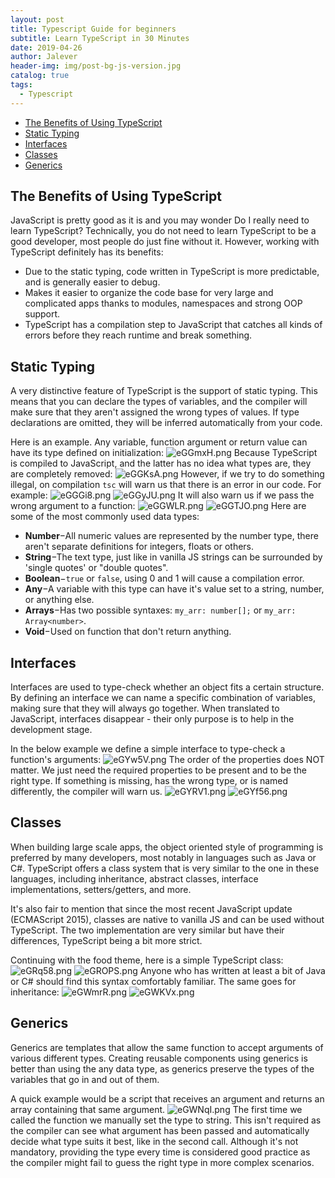 ```yaml
---
layout: post
title: Typescript Guide for beginners
subtitle: Learn TypeScript in 30 Minutes
date: 2019-04-26
author: Jalever
header-img: img/post-bg-js-version.jpg
catalog: true
tags:
  - Typescript
---
```

- [The Benefits of Using TypeScript](#the-benefits-of-using-typeScript)
- [Static Typing](#static-typing)
- [Interfaces](#interfaces)
- [Classes](#classes)
- [Generics](#generics)

## The Benefits of Using TypeScript
JavaScript is pretty good as it is and you may wonder Do I really need to learn TypeScript? Technically, you do not need to learn TypeScript to be a good developer, most people do just fine without it. However, working with TypeScript definitely has its benefits:
- Due to the static typing, code written in TypeScript is more predictable, and is generally easier to debug.
- Makes it easier to organize the code base for very large and complicated apps thanks to modules, namespaces and strong OOP support.
- TypeScript has a compilation step to JavaScript that catches all kinds of errors before they reach runtime and break something.

## Static Typing
A very distinctive feature of TypeScript is the support of static typing. This means that you can declare the types of variables, and the compiler will make sure that they aren't assigned the wrong types of values. If type declarations are omitted, they will be inferred automatically from your code.

Here is an example. Any variable, function argument or return value can have its type defined on initialization:
![eGGmxH.png](https://s2.ax1x.com/2019/07/30/eGGmxH.png)
Because TypeScript is compiled to JavaScript, and the latter has no idea what types are, they are completely removed:
![eGGKsA.png](https://s2.ax1x.com/2019/07/30/eGGKsA.png)
However, if we try to do something illegal, on compilation `tsc` will warn us that there is an error in our code. For example:
![eGGGi8.png](https://s2.ax1x.com/2019/07/30/eGGGi8.png)
![eGGyJU.png](https://s2.ax1x.com/2019/07/30/eGGyJU.png)
It will also warn us if we pass the wrong argument to a function:
![eGGWLR.png](https://s2.ax1x.com/2019/07/30/eGGWLR.png)
![eGGTJO.png](https://s2.ax1x.com/2019/07/30/eGGTJO.png)
Here are some of the most commonly used data types:
- <strong>Number</strong>&minus;All numeric values are represented by the number type, there aren't separate definitions for integers, floats or others.
- <strong>String</strong>&minus;The text type, just like in vanilla JS strings can be surrounded by 'single quotes' or "double quotes".
- <strong>Boolean</strong>&minus;`true` or `false`, using 0 and 1 will cause a compilation error.
- <strong>Any</strong>&minus;A variable with this type can have it's value set to a string, number, or anything else.
- <strong>Arrays</strong>&minus;Has two possible syntaxes: `my_arr: number[];` or `my_arr: Array<number>`.
- <strong>Void</strong>&minus;Used on function that don't return anything.

## Interfaces
Interfaces are used to type-check whether an object fits a certain structure. By defining an interface we can name a specific combination of variables, making sure that they will always go together. When translated to JavaScript, interfaces disappear - their only purpose is to help in the development stage.

In the below example we define a simple interface to type-check a function's arguments:
![eGYw5V.png](https://s2.ax1x.com/2019/07/30/eGYw5V.png)
The order of the properties does NOT matter. We just need the required properties to be present and to be the right type. If something is missing, has the wrong type, or is named differently, the compiler will warn us.
![eGYRV1.png](https://s2.ax1x.com/2019/07/30/eGYRV1.png)
![eGYf56.png](https://s2.ax1x.com/2019/07/30/eGYf56.png)

## Classes
When building large scale apps, the object oriented style of programming is preferred by many developers, most notably in languages such as Java or C#. TypeScript offers a class system that is very similar to the one in these languages, including inheritance, abstract classes, interface implementations, setters/getters, and more.

It's also fair to mention that since the most recent JavaScript update (ECMAScript 2015), classes are native to vanilla JS and can be used without TypeScript. The two implementation are very similar but have their differences, TypeScript being a bit more strict.

Continuing with the food theme, here is a simple TypeScript class:
![eGRq58.png](https://s2.ax1x.com/2019/07/30/eGRq58.png)
![eGROPS.png](https://s2.ax1x.com/2019/07/30/eGROPS.png)
Anyone who has written at least a bit of Java or C# should find this syntax comfortably familiar. The same goes for inheritance:
![eGWmrR.png](https://s2.ax1x.com/2019/07/30/eGWmrR.png)
![eGWKVx.png](https://s2.ax1x.com/2019/07/30/eGWKVx.png)

## Generics
Generics are templates that allow the same function to accept arguments of various different types. Creating reusable components using generics is better than using the any data type, as generics preserve the types of the variables that go in and out of them.

A quick example would be a script that receives an argument and returns an array containing that same argument.
![eGWNqI.png](https://s2.ax1x.com/2019/07/30/eGWNqI.png)
The first time we called the function we manually set the type to string. This isn't required as the compiler can see what argument has been passed and automatically decide what type suits it best, like in the second call. Although it's not mandatory, providing the type every time is considered good practice as the compiler might fail to guess the right type in more complex scenarios.

